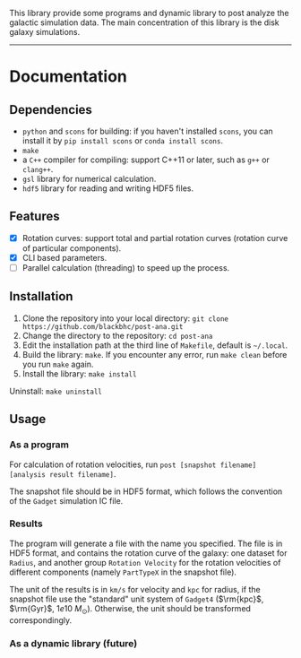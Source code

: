 This library provide some programs and dynamic library to post analyze the galactic simulation data.
The main concentration of this library is the disk galaxy simulations.

---
# Documentation

## Dependencies
- `python` and `scons` for building: if you haven't installed `scons`, you can install it by `pip install scons`
  or `conda install scons`.
- `make`
- a `C++` compiler for compiling: support C++11 or later, such as `g++` or `clang++`.
- `gsl` library for numerical calculation.
- `hdf5` library for reading and writing HDF5 files.

## Features
- [x] Rotation curves: support total and partial rotation curves (rotation curve of particular components).
- [x] CLI based parameters.
- [ ] Parallel calculation (threading) to speed up the process.

## Installation
1. Clone the repository into your local directory: `git clone https://github.com/blackbhc/post-ana.git`
2. Change the directory to the repository: `cd post-ana`
3. Edit the installation path at the third line of `Makefile`, default is `~/.local`.
4. Build the library: `make`. If you encounter any error, run `make clean` before you run `make` again.
5. Install the library: `make install`

Uninstall: `make uninstall`

## Usage
### As a program
For calculation of rotation velocities, run `post [snapshot filename] [analysis result filename]`.

The snapshot file should be in HDF5 format, which follows the convention of the `Gadget` simulation IC file. 

### Results
The program will generate a file with the name you specified. The file is in HDF5 format, and contains the 
rotation curve of the galaxy: one dataset for `Radius`, and another group `Rotation Velocity` for the rotation 
velocities of different components (namely `PartTypeX` in the snapshot file).

The unit of the results is in `km/s` for velocity and `kpc` for radius, if the snapshot file use the "standard"
unit system of `Gadget4` ($\rm{kpc}$, $\rm{Gyr}$, $1e10\ M_\odot$). Otherwise, the unit should be transformed
correspondingly.

### As a dynamic library (future)

